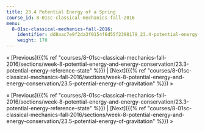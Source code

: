 ```yaml
---
title: 23.4 Potential Energy of a Spring
course_id: 8-01sc-classical-mechanics-fall-2016
menu:
  8-01sc-classical-mechanics-fall-2016:
    identifier: dd8aac7e9f2da3f0154f6d55f2390179_23.4-potential-energy-of-a-spring
    weight: 170
---
```

« [Previous]({{% ref "courses/8-01sc-classical-mechanics-fall-2016/sections/week-8-potential-energy-and-energy-conservation/23.3-potential-energy-reference-state" %}}) | [Next]({{% ref "courses/8-01sc-classical-mechanics-fall-2016/sections/week-8-potential-energy-and-energy-conservation/23.5-potential-energy-of-gravitation" %}}) »

« [Previous]({{% ref "courses/8-01sc-classical-mechanics-fall-2016/sections/week-8-potential-energy-and-energy-conservation/23.3-potential-energy-reference-state" %}}) | [Next]({{% ref "courses/8-01sc-classical-mechanics-fall-2016/sections/week-8-potential-energy-and-energy-conservation/23.5-potential-energy-of-gravitation" %}}) »
